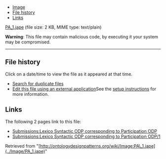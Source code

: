 * [Image](../Image/PA_1.jape#file)
* [File history](../Image/PA_1.jape#filehistory)
* [Links](../Image/PA_1.jape#filelinks)


[PA\_1.jape](../images/d/dc/PA_1.jape "PA 1.jape")‎
 (file size: 2 KB, MIME type: text/plain)




__Warning__: This file may contain malicious code, by executing it your system may be compromised.

---



## File history

Click on a date/time to view the file as it appeared at that time.



  
* [Search for duplicate files](http://ontologydesignpatterns.org/wiki/Special:FileDuplicateSearch/PA_1.jape "Special:FileDuplicateSearch/PA 1.jape")
* [Edit this file using an external application](http://ontologydesignpatterns.org/wiki/index.php?title=Image:PA_1.jape&action=edit&externaledit=true&mode=file "Image:PA 1.jape")See the [setup instructions](http://www.mediawiki.org/wiki/Manual:External_editors "http://www.mediawiki.org/wiki/Manual:External_editors") for more information.

## Links



The following 2 pages link to this file:


* [Submissions:Lexico Syntactic ODP corresponding to Participation ODP](../Submissions/Lexico_Syntactic_ODP_corresponding_to_Participation_ODP "Submissions:Lexico Syntactic ODP corresponding to Participation ODP")
* [Submissions:Lexico Syntactic ODP corresponding to Participation ODP/1](../Submissions/Lexico_Syntactic_ODP_corresponding_to_Participation_ODP/1 "Submissions:Lexico Syntactic ODP corresponding to Participation ODP/1")


Retrieved from "[http://ontologydesignpatterns.org/wiki/Image:PA\_1.jape](../Image/PA_1.jape)"